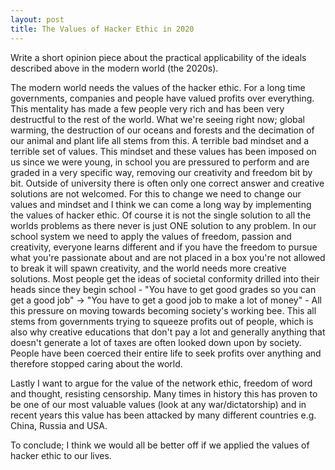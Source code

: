 ```yaml
---
layout: post
title: The Values of Hacker Ethic in 2020
---
```

Write a short opinion piece about the practical applicability of the ideals described above in the modern world (the 2020s). 

The modern world needs the values of the hacker ethic.
For a long time governments, companies and people have valued profits over everything. This mentality has made a few people very rich and has been very destructful to the rest of the world. What we're seeing right now; global warming, the destruction of our oceans and forests and the decimation of our animal and plant life all stems from this. A terrible bad mindset and a terrible set of values. This mindset and these values has been imposed on us since we were young, in school you are pressured to perform and are graded in a very specific way, removing our creativity and freedom bit by bit. Outside of university there is often only one correct answer and creative solutions are not welcomed.
For this to change we need to change our values and mindset and I think we can come a long way by implementing the values of hacker ethic. Of course it is not the single solution to all the worlds problems as there never is just ONE solution to any problem. In our school system we need to apply the values of freedom, passion and creativity, everyone learns different and if you have the freedom to pursue what you're passionate about and are not placed in a box you're not allowed to break it will spawn creativity, and the world needs more creative solutions.
Most people get the ideas of societal conformity drilled into their heads since they begin school - "You have to get good grades so you can get a good job" -> "You have to get a good job to make a lot of money" - All this pressure on moving towards becoming society's working bee. This all stems from governments trying to squeeze profits out of people, which is also why creative educations that don't pay a lot and generally anything that doesn't generate a lot of taxes are often looked down upon by society.
People have been coerced their entire life to seek profits over anything and therefore stopped caring about the world.

Lastly I want to argue for the value of the network ethic, freedom of word and thought, resisting censorship. Many times in history this has proven to be one of our most valuable values (look at any war/dictatorship) and in recent years this value has been attacked by many different countries e.g. China, Russia and USA.

To conclude; I think we would all be better off if we applied the values of hacker ethic to our lives.
